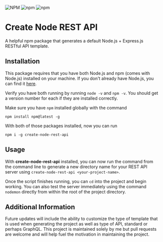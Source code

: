 ![NPM](https://img.shields.io/npm/l/create-node-rest-api) ![npm](https://img.shields.io/npm/v/create-node-rest-api) ![npm](https://img.shields.io/npm/dw/create-node-rest-api)

# Create Node REST API

A helpful npm package that generates a default Node.js + Express.js RESTful API template.

## Installation

This package requires that you have both Node.js and npm (comes with Node.js) installed on your machine. If you don't already have Node.js, you can find it [here](https://nodejs.org/en/download/).

Verify you have both running by running `node -v` and `npm -v`. You should get a version number for each if they are installed correctly.

Make sure you have `npm` installed globally with the command

```
npm install npm@latest -g
```

With both of those packages installed, now you can run

```
npm i -g create-node-rest-api
```

## Usage

With **create-node-rest-api** installed, you can now run the command from the command line to generate a new directory name for your REST API server using `create-node-rest-api <your-project-name>`.

Once the script finishes running, you can `cd` into the project and begin working. You can also test the server immediately using the command `nodemon` directly from within the root of the project directory.

## Additional Information

Future updates will include the ability to customize the type of template that is used when generating the project as well as type of API, standard or perhaps GraphQL. This project is maintained solely by me but pull requests are welcome and will help fuel the motivation in maintaining the project.
